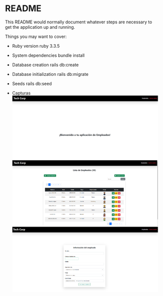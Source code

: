 # README

This README would normally document whatever steps are necessary to get the
application up and running.

Things you may want to cover:

* Ruby version
ruby 3.3.5

* System dependencies
bundle install

* Database creation
rails db:create

* Database initialization
rails db:migrate

* Seeds
rails db:seed

* Capturas
![captura](public/imagen1.png)
![captura](public/imagen2.png)
![captura](public/imagen3.png)
